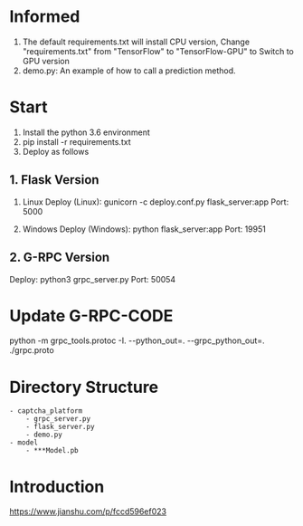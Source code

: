 # Informed
1. The default requirements.txt will install CPU version, Change "requirements.txt" from "TensorFlow" to "TensorFlow-GPU" to Switch to GPU version
2. demo.py: An example of how to call a prediction method.

# Start
1. Install the python 3.6 environment 
2. pip install -r requirements.txt
3. Deploy as follows

## 1. Flask Version
1. Linux
    Deploy (Linux): gunicorn -c deploy.conf.py flask_server:app
    Port: 5000

2. Windows
    Deploy (Windows): python flask_server:app
    Port: 19951

## 2. G-RPC Version
Deploy: python3 grpc_server.py
Port: 50054


# Update G-RPC-CODE
python -m grpc_tools.protoc -I. --python_out=. --grpc_python_out=. ./grpc.proto


# Directory Structure

    - captcha_platform
        - grpc_server.py
        - flask_server.py
        - demo.py
    - model
        - ***Model.pb

# Introduction
https://www.jianshu.com/p/fccd596ef023


